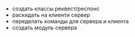 - создать классы реквест/респонс
- раскидать на клиенти сервер
- переделать команды для сервера и клиента
- создать модуль сервера